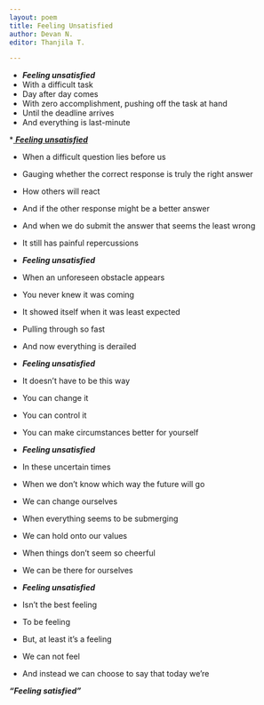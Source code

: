```yaml
---
layout: poem
title: Feeling Unsatisfied
author: Devan N.
editor: Thanjila T.

---
```

* **_Feeling unsatisfied_**
* With a difficult task
* Day after day comes
* With zero accomplishment, pushing off the task at hand
* Until the deadline arrives
* And everything is last-minute

*<ins> **_Feeling unsatisfied_** </ins>
* When a difficult question lies before us
* Gauging whether the correct response is truly the right answer
* How others will react
* And if the other response might be a better answer
* And when we do submit the answer that seems the least wrong
* It still has painful repercussions

* **_Feeling unsatisfied_**
* When an unforeseen obstacle appears
* You never knew it was coming
* It showed itself when it was least expected
* Pulling through so fast
* And now everything is derailed

* **_Feeling unsatisfied_**
* It doesn’t have to be this way
* You can change it
* You can control it
* You can make circumstances better for yourself

* **_Feeling unsatisfied_**
* In these uncertain times
* When we don’t know which way the future will go
* We can change ourselves
* When everything seems to be submerging
* We can hold onto our values
* When things don’t seem so cheerful
* We can be there for ourselves

* **_Feeling unsatisfied_**
* Isn’t the best feeling
* To be feeling
* But, at least it’s a feeling
* We can not feel
* And instead we can choose to say that today we’re

**_“Feeling satisfied”_**